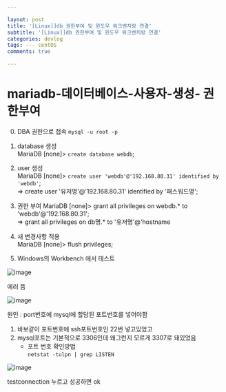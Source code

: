 ```yaml
---

layout: post
title: '[Linux]]db 권한부여 및 윈도우 워크벤치랑 연결'
subtitle: '[Linux]]db 권한부여 및 윈도우 워크벤치랑 연결'
categories: devlog
tags: --- centOS
comments: true

---
```


# mariadb-데이터베이스-사용자-생성- 권한부여

0. DBA 권한으로 접속
`mysql -u root -p`

1. database 생성  
MariaDB [none]> `create database webdb`;  

2. user 생성  
MariaDB [none]> `create user 'webdb'@'192.168.80.31' identified by 'webdb'`;    
=> create user '유저명'@'192.168.80.31' identified by '패스워드명';  

3. 권한 부여
MariaDB [none]> grant all privileges on webdb.* to 'webdb'@'192.168.80.31';  
=> grant all privileges on db명.* to '유저명'@'hostname  

4. 새 변경사항 적용  
MariaDB [none]> flush privileges;  

5. Windows의 Workbench 에서 테스트 

![image](https://user-images.githubusercontent.com/60701130/155301007-df9e292c-7ad8-4e18-b626-1b89519bab54.png)

에러 뜸

![image](https://user-images.githubusercontent.com/60701130/155301084-b3f5fc9c-65d2-4108-a4a4-f7c6b740b7c3.png)

원인 : port번호에 mysql에 할당된 포트번호를 넣어야함 
1. 바보같이 포트번호에 ssh포트번호인 22번 넣고있었고
2. mysql포트는 기본적으로 3306인데 왜그런지 모르게 3307로 돼있었음
    - 포트 번호 확인방법  
    `netstat -tulpn | grep LISTEN`

![image](https://user-images.githubusercontent.com/60701130/155355045-c9ab75c2-5cff-4575-b098-fe5ec7dd8c65.png)

testconnection 누르고 성공하면 ok


